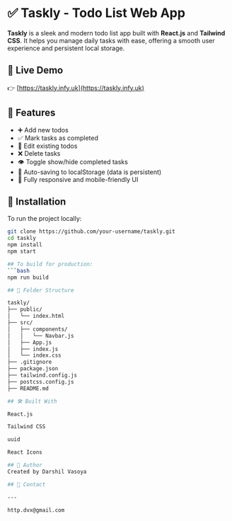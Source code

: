 # ✅ Taskly - Todo List Web App

**Taskly** is a sleek and modern todo list app built with **React.js** and **Tailwind CSS**. It helps you manage daily tasks with ease, offering a smooth user experience and persistent local storage.

## 🔗 Live Demo

👉 [https://taskly.infy.uk](https://taskly.infy.uk)

## 📜 Features

- ➕ Add new todos  
- ✅ Mark tasks as completed  
- 📝 Edit existing todos  
- ❌ Delete tasks  
- 👁️ Toggle show/hide completed tasks  
- 💾 Auto-saving to localStorage (data is persistent)  
- 📱 Fully responsive and mobile-friendly UI  

## 🚀 Installation

To run the project locally:

```bash
git clone https://github.com/your-username/taskly.git
cd taskly
npm install
npm start

## To build for production:
```bash
npm run build

## 📁 Folder Structure

taskly/
├── public/
│   └── index.html
├── src/
│   ├── components/
│   │   └── Navbar.js
│   ├── App.js
│   ├── index.js
│   └── index.css
├── .gitignore
├── package.json
├── tailwind.config.js
├── postcss.config.js
├── README.md

## 🛠 Built With

React.js

Tailwind CSS

uuid

React Icons

## 🙌 Author
Created by Darshil Vasoya

## 📩 Contact

---

http.dvx@gmail.com
